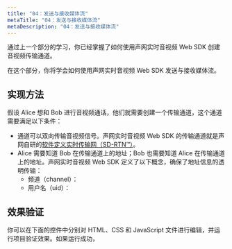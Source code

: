 ```yaml
---
title: "04：发送与接收媒体流"
metaTitle: "04：发送与接收媒体流"
metaDescription: "04：发送与接收媒体流"
---
```


通过上一个部分的学习，你已经掌握了如何使用声网实时音视频 Web SDK 创建音视频传输通道。

在这个部分，你将学会如何使用声网实时音视频 Web SDK 发送与接收媒体流。

## 实现方法

假设 Alice 想和 Bob 进行音视频通话，他们就需要创建一个传输通道，这个通道需要满足以下条件：

- 通道可以双向传输音视频信号。声网实时音视频 Web SDK 的传输通道就是声网自研的[软件定义实时传输网（SD-RTN™）](https://www.agora.io/cn/sd-rtn)。
- Alice 需要知道 Bob 在传输通道上的地址；Bob 也需要知道 Alice 在传输通道上的地址。声网实时音视频 Web SDK 定义了以下概念，确保了地址信息的透明传输：
  - 频道（channel）：
  - 用户名（uid）：

## 效果验证

你可以在下面的控件中分别对 HTML、CSS 和 JavaScript 文件进行编辑，并运行项目验证效果。如果运行成功，